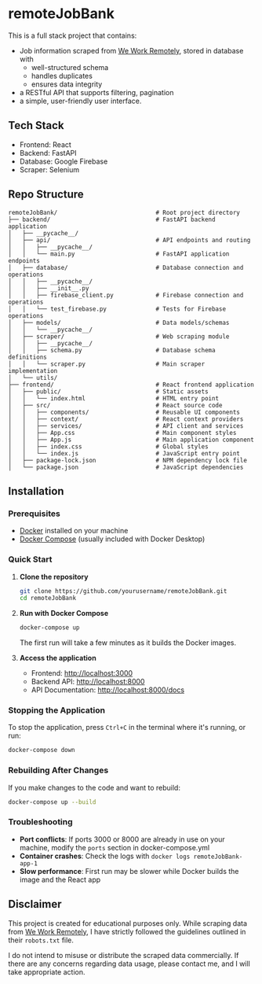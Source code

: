 # remoteJobBank
This is a full stack project that contains:
- Job information scraped from [We Work Remotely](https://weworkremotely.com), stored in database with
  - well-structured schema
  - handles duplicates
  - ensures data integrity
- a RESTful API that supports filtering, pagination
- a simple, user-friendly user interface.

## Tech Stack
- Frontend: React 
- Backend: FastAPI
- Database: Google Firebase
- Scraper: Selenium

## Repo Structure 
```
remoteJobBank/                            # Root project directory
├── backend/                              # FastAPI backend application
│   ├── __pycache__/                      
│   ├── api/                              # API endpoints and routing
│   │   ├── __pycache__/                  
│   │   └── main.py                       # FastAPI application endpoints
│   ├── database/                         # Database connection and operations
│   │   ├── __pycache__/                  
│   │   ├── __init__.py                   
│   │   ├── firebase_client.py            # Firebase connection and operations
│   │   └── test_firebase.py              # Tests for Firebase operations
│   ├── models/                           # Data models/schemas
│   │   └── __pycache__/                  
│   ├── scraper/                          # Web scraping module
│   │   ├── __pycache__/                  
│   │   ├── schema.py                     # Database schema definitions
│   │   └── scraper.py                    # Main scraper implementation
│   └── utils/                            
├── frontend/                             # React frontend application
│   ├── public/                           # Static assets
│   │   └── index.html                    # HTML entry point
│   ├── src/                              # React source code
│   │   ├── components/                   # Reusable UI components
│   │   ├── context/                      # React context providers
│   │   ├── services/                     # API client and services
│   │   ├── App.css                       # Main component styles
│   │   ├── App.js                        # Main application component
│   │   ├── index.css                     # Global styles
│   │   └── index.js                      # JavaScript entry point
│   ├── package-lock.json                 # NPM dependency lock file
│   └── package.json                      # JavaScript dependencies
```


## Installation

### Prerequisites
- [Docker](https://www.docker.com/products/docker-desktop/) installed on your machine
- [Docker Compose](https://docs.docker.com/compose/install/) (usually included with Docker Desktop)

### Quick Start

1. **Clone the repository**
   ```bash
   git clone https://github.com/yourusername/remoteJobBank.git
   cd remoteJobBank
   ```

2. **Run with Docker Compose**
   ```bash
   docker-compose up
   ```
   The first run will take a few minutes as it builds the Docker images.

3. **Access the application**
   - Frontend: [http://localhost:3000](http://localhost:3000)
   - Backend API: [http://localhost:8000](http://localhost:8000)
   - API Documentation: [http://localhost:8000/docs](http://localhost:8000/docs)

### Stopping the Application

To stop the application, press `Ctrl+C` in the terminal where it's running, or run:
```bash
docker-compose down
```

### Rebuilding After Changes

If you make changes to the code and want to rebuild:
```bash
docker-compose up --build
```

### Troubleshooting

- **Port conflicts**: If ports 3000 or 8000 are already in use on your machine, modify the `ports` section in docker-compose.yml
- **Container crashes**: Check the logs with `docker logs remoteJobBank-app-1`
- **Slow performance**: First run may be slower while Docker builds the image and the React app



## Disclaimer  
This project is created for educational purposes only. While scraping data from [We Work Remotely](https://weworkremotely.com), I have strictly followed the guidelines outlined in their `robots.txt` file.  

I do not intend to misuse or distribute the scraped data commercially. If there are any concerns regarding data usage, please contact me, and I will take appropriate action.
